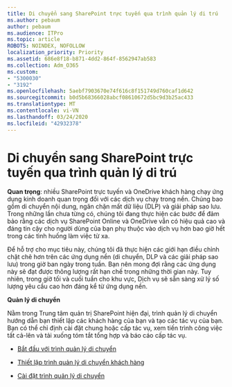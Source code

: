 ```yaml
---
title: Di chuyển sang SharePoint trực tuyến qua trình quản lý di trú
ms.author: pebaum
author: pebaum
ms.audience: ITPro
ms.topic: article
ROBOTS: NOINDEX, NOFOLLOW
localization_priority: Priority
ms.assetid: 686e8f18-b871-4dd2-864f-8562947ab583
ms.collection: Adm_O365
ms.custom:
- "5300030"
- "3192"
ms.openlocfilehash: 5aebf7903670e74f616c8f151749d760caf1d642
ms.sourcegitcommit: b0d5b68366028abcf08610672d5bc9d3b25ac433
ms.translationtype: MT
ms.contentlocale: vi-VN
ms.lasthandoff: 03/24/2020
ms.locfileid: "42932378"
---
```

# <a name="migrating-to-sharepoint-online-via-migration-manager"></a>Di chuyển sang SharePoint trực tuyến qua trình quản lý di trú

**Quan trọng**: nhiều SharePoint trực tuyến và OneDrive khách hàng chạy ứng dụng kinh doanh quan trọng đối với các dịch vụ chạy trong nền. Chúng bao gồm di chuyển nội dung, ngăn chặn mất dữ liệu (DLP) và giải pháp sao lưu. Trong những lần chưa từng có, chúng tôi đang thực hiện các bước để đảm bảo rằng các dịch vụ SharePoint Online và OneDrive vẫn có hiệu quả cao và đáng tin cậy cho người dùng của bạn phụ thuộc vào dịch vụ hơn bao giờ hết trong các tình huống làm việc từ xa.

Để hỗ trợ cho mục tiêu này, chúng tôi đã thực hiện các giới hạn điều chỉnh chặt chẽ hơn trên các ứng dụng nền (di chuyển, DLP và các giải pháp sao lưu) trong giờ ban ngày trong tuần. Bạn nên mong đợi rằng các ứng dụng này sẽ đạt được thông lượng rất hạn chế trong những thời gian này. Tuy nhiên, trong giờ tối và cuối tuần cho khu vực, Dịch vụ sẽ sẵn sàng xử lý số lượng yêu cầu cao hơn đáng kể từ ứng dụng nền.

**Quản lý di chuyển**

Nằm trong Trung tâm quản trị SharePoint hiện đại, trình quản lý di chuyển hướng dẫn bạn thiết lập các khách hàng của bạn và tạo các tác vụ của bạn. Bạn có thể chỉ định cài đặt chung hoặc cấp tác vụ, xem tiến trình công việc tất cả-lên và tải xuống tóm tắt tổng hợp và báo cáo cấp tác vụ.

- [Bắt đầu với trình quản lý di chuyển](https://docs.microsoft.com/sharepointmigration/mm-get-started)

- [Thiết lập trình quản lý di chuyển khách hàng](https://docs.microsoft.com/sharepointmigration/mm-setup-clients)

- [Cài đặt trình quản lý di chuyển](https://docs.microsoft.com/sharepointmigration/mm-settings)
